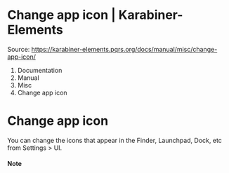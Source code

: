 # Change app icon | Karabiner-Elements

Source: https://karabiner-elements.pqrs.org/docs/manual/misc/change-app-icon/

1. Documentation
1. Manual
1. Misc
1. Change app icon

# Change app icon

You can change the icons that appear in the Finder, Launchpad, Dock, etc from Settings > UI.

#### Note

